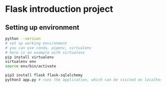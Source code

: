 # Flask introduction project

## Setting up environment

```bash
python --version
# set up working environment
# you can use conda, pipenv, virtualenv
# here is an example with virtualenv
pip install virtualenv
virtualenv env
source env/bin/activate
```

```bash
pip3 install flask flask-sqlalchemy
python3 app.py # runs the application, which can be visited on localhost:500/
```